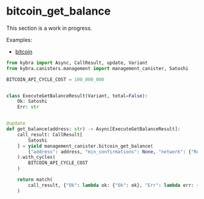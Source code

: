 # bitcoin_get_balance

This section is a work in progress.

Examples:

-   [bitcoin](https://github.com/demergent-labs/kybra/tree/main/examples/bitcoin)

```python
from kybra import Async, CallResult, update, Variant
from kybra.canisters.management import management_canister, Satoshi

BITCOIN_API_CYCLE_COST = 100_000_000


class ExecuteGetBalanceResult(Variant, total=False):
    Ok: Satoshi
    Err: str


@update
def get_balance(address: str) -> Async[ExecuteGetBalanceResult]:
    call_result: CallResult[
        Satoshi
    ] = yield management_canister.bitcoin_get_balance(
        {"address": address, "min_confirmations": None, "network": {"Regtest": None}}
    ).with_cycles(
        BITCOIN_API_CYCLE_COST
    )

    return match(
        call_result, {"Ok": lambda ok: {"Ok": ok}, "Err": lambda err: {"Err": err}}
    )
```
